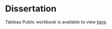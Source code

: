 # Dissertation

Tableau Public workbook is available to view [here](https://public.tableau.com/views/dissertation_workbook/GeographicDistributionofStart-upPapers?:language=en-GB&:display_count=n&:origin=viz_share_link).
